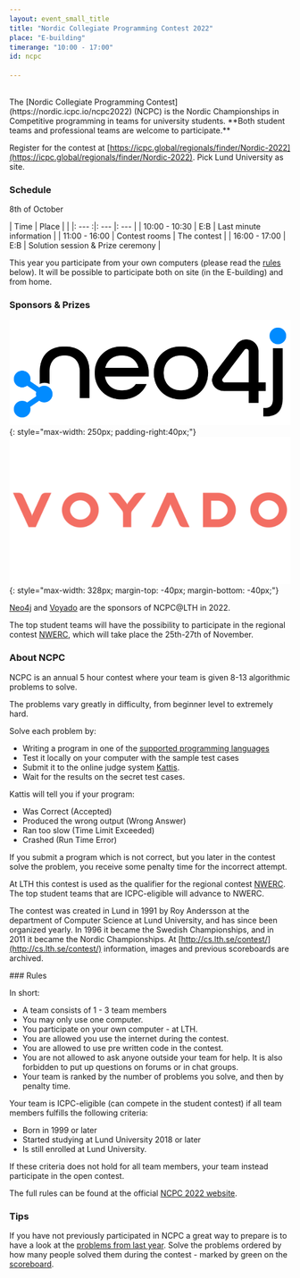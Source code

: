 ```yaml
---
layout: event_small_title
title: "Nordic Collegiate Programming Contest 2022"
place: "E-building"
timerange: "10:00 - 17:00"
id: ncpc

---
```


<br />
The [Nordic Collegiate Programming Contest](https://nordic.icpc.io/ncpc2022) (NCPC) is the Nordic Championships in Competitive programming in teams for university students. **Both student teams and professional teams are welcome to participate.**

Register for the contest at [https://icpc.global/regionals/finder/Nordic-2022](https://icpc.global/regionals/finder/Nordic-2022). Pick Lund University as site.

### Schedule

8th of October

<style>
td, th {padding: 5px;}
</style>


| Time  | Place | |
|: ---  :|: --- |: --- |
| 10:00 - 10:30 | E:B | Last minute information |
| 11:00 - 16:00 | Contest rooms | The contest |
| 16:00 - 17:00 | E:B | Solution session & Prize ceremony |

This year you participate from your own computers (please read the [rules](#rules) below). It will be possible to participate both on site (in the E-building) and from home.


### Sponsors & Prizes
![Neo4j logo](/assets/images/2022/Neo4j-logo_color.png){: style="max-width: 250px; padding-right:40px;"}
![Voyado logo](/assets/images/2022/voyado_logo.png){: style="max-width: 328px; margin-top: -40px; margin-bottom: -40px;"}

[Neo4j](https://neo4j.com/) and [Voyado](https://voyado.com/) are the sponsors of NCPC@LTH in 2022. 

The top student teams will have the possibility to participate in the regional contest [NWERC](https://www.nwerc.eu), which will take place the 25th-27th of November.

<a name="about" />

### About NCPC

NCPC is an annual 5 hour contest where your team is given 8-13 algorithmic problems to solve.

The problems vary greatly in difficulty, from beginner level to extremely hard.

Solve each problem by:
- Writing a program in one of the [supported programming languages](https://open.kattis.com/help)
- Test it locally on your computer with the sample test cases
- Submit it to the online judge system [Kattis](https://open.kattis.com).
- Wait for the results on the secret test cases.

Kattis will tell you if your program:
- Was Correct (Accepted)
- Produced the wrong output (Wrong Answer)
- Ran too slow (Time Limit Exceeded)
- Crashed (Run Time Error)

If you submit a program which is not correct, but you later in the contest solve the problem, you receive some penalty time for the incorrect attempt.

At LTH this contest is used as the qualifier for the regional contest [NWERC](https://www.nwerc.eu). The top student teams that are ICPC-eligible will advance to NWERC.

The contest was created in Lund in 1991 by Roy Andersson at the department of Computer Science at Lund University, and has since been organized yearly. In 1996 it became the Swedish Championships, and in 2011 it became the Nordic Championships. At [http://cs.lth.se/contest/](http://cs.lth.se/contest/) information, images and previous scoreboards are archived.

<a name="rules" />
### Rules

In short:

- A team consists of 1 - 3 team members
- You may only use one computer.
- You participate on your own computer - at LTH.
- You are allowed you use the internet during the contest.
- You are allowed to use pre written code in the contest.
- You are not allowed to ask anyone outside your team for help. It is also forbidden to put up questions on forums or in chat groups.
- Your team is ranked by the number of problems you solve, and then by penalty time.

Your team is ICPC-eligible (can compete in the student contest) if all team members fulfills the following criteria:
- Born in 1999 or later
- Started studying at Lund University 2018 or later
- Is still enrolled at Lund University.

If these criteria does not hold for all team members, your team instead participate in the open contest.

The full rules can be found at the official [NCPC 2022 website](https://nordic.icpc.io/ncpc2022#rules).

### Tips

If you have not previously participated in NCPC a great way to prepare is to have a look at the [problems from last year](https://ncpc21.kattis.com/problems). Solve the problems ordered by how many people solved them during the contest - marked by green on the [scoreboard](https://ncpc21.kattis.com/standings).
